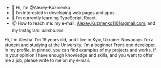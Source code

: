 - 👋 Hi, I’m @Alexey-Kuzmenko
- 👀 I’m interested in developing web pages and apps.
- 🌱 I’m currently learning TypeScript, React.
- 📫 How to reach me: my e-mail: Alexey.Kuzmenko1101@gmail.com, and my Instagram: _alesha.exe_

Hi, I'm Alesha. I'm 19 years old, and I live in Kyiv, Ukraine. Nowadays I'm a student and studying at the University. I'm a beginner  Front-end developer. In my profile, in pinned,  you can find examples of my projects and works. If in your opinion I have enough knowledge and skills, and you want to offer me a job, please write to me on my e-mail.

